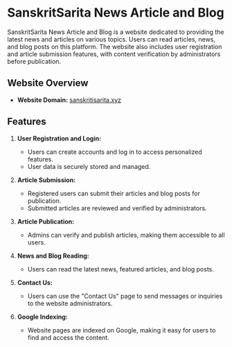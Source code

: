 # SanskritSarita News Article and Blog

SanskritSarita News Article and Blog is a website dedicated to providing the latest news and articles on various topics. Users can read articles, news, and blog posts on this platform. The website also includes user registration and article submission features, with content verification by administrators before publication.

## Website Overview

- **Website Domain:** [sanskritisarita.xyz](https://www.sanskritisarita.xyz)

## Features

1. **User Registration and Login:**
   - Users can create accounts and log in to access personalized features.
   - User data is securely stored and managed.

2. **Article Submission:**
   - Registered users can submit their articles and blog posts for publication.
   - Submitted articles are reviewed and verified by administrators.

3. **Article Publication:**
   - Admins can verify and publish articles, making them accessible to all users.

4. **News and Blog Reading:**
   - Users can read the latest news, featured articles, and blog posts.

5. **Contact Us:**
   - Users can use the "Contact Us" page to send messages or inquiries to the website administrators.

6. **Google Indexing:**
   - Website pages are indexed on Google, making it easy for users to find and access the content.

